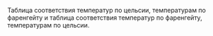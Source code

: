 Таблица соответствия температур по цельсии, температурам по фаренгейту и таблица соответствия температур по фаренгейту, температурам по цельсии.
